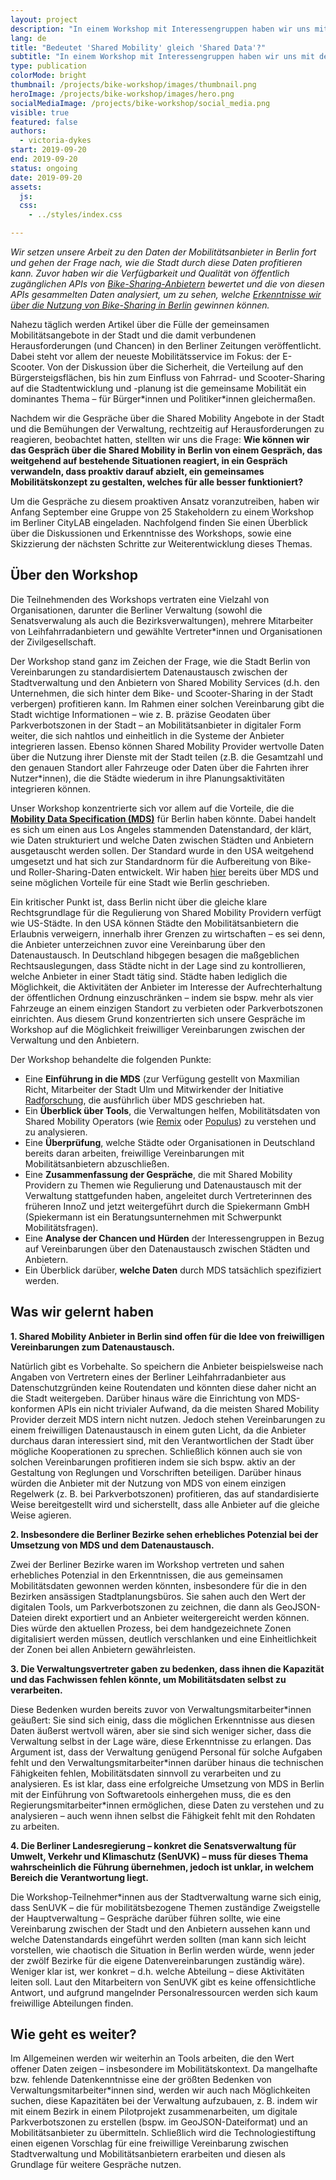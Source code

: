 ```yaml
---
layout: project
description: "In einem Workshop mit Interessengruppen haben wir uns mit dem Thema Datenaustauschvereinbarungen zwischen gemeinsamen Mobilitätsanbietern und der Stadt beschäftigt."
lang: de
title: "Bedeutet 'Shared Mobility' gleich 'Shared Data'?"
subtitle: "In einem Workshop mit Interessengruppen haben wir uns mit dem Thema Datenaustauschvereinbarungen zwischen gemeinsamen Mobilitätsanbietern und der Stadt beschäftigt."
type: publication
colorMode: bright
thumbnail: /projects/bike-workshop/images/thumbnail.png
heroImage: /projects/bike-workshop/images/hero.png
socialMediaImage: /projects/bike-workshop/social_media.png
visible: true
featured: false
authors:
  - victoria-dykes
start: 2019-09-20
end: 2019-09-20
status: ongoing
date: 2019-09-20
assets:
  js:
  css:
    - ../styles/index.css

---
```

*Wir setzen unsere Arbeit zu den Daten der Mobilitätsanbieter in Berlin fort und gehen der Frage nach, wie die Stadt durch diese Daten profitieren kann. Zuvor haben wir die Verfügbarkeit und Qualität von öffentlich zugänglichen APIs von [Bike-Sharing-Anbietern](https://lab.technologiestiftung-berlin.de/projects/bike-sharing/de/) bewertet und die von diesen APIs gesammelten Daten analysiert, um zu sehen, welche [Erkenntnisse wir über die Nutzung von Bike-Sharing in Berlin](https://lab.technologiestiftung-berlin.de/projects/bike-analysis/de/) gewinnen können.* 

Nahezu täglich werden Artikel über die Fülle der gemeinsamen Mobilitätsangebote in der Stadt und die damit verbundenen Herausforderungen (und Chancen) in den Berliner Zeitungen veröffentlicht. Dabei steht vor allem der neueste Mobilitätsservice im Fokus: der E-Scooter. Von der Diskussion über die Sicherheit, die Verteilung auf den Bürgersteigsflächen, bis hin zum Einfluss von Fahrrad- und Scooter-Sharing auf die Stadtentwicklung und -planung ist die gemeinsame Mobilität ein dominantes Thema – für Bürger\*innen und Politiker\*innen gleichermaßen.

Nachdem wir die Gespräche über die Shared Mobility Angebote in der Stadt und die Bemühungen der Verwaltung, rechtzeitig auf Herausforderungen zu reagieren, beobachtet hatten, stellten wir uns die Frage: **Wie können wir das Gespräch über die Shared Mobility in Berlin von einem Gespräch, das weitgehend auf bestehende Situationen reagiert, in ein Gespräch verwandeln, dass proaktiv darauf abzielt, ein gemeinsames Mobilitätskonzept zu gestalten, welches für alle besser funktioniert?**

Um die Gespräche zu diesem proaktiven Ansatz voranzutreiben, haben wir Anfang September eine Gruppe von 25 Stakeholdern zu einem Workshop im Berliner CityLAB eingeladen. Nachfolgend finden Sie einen Überblick über die Diskussionen und Erkenntnisse des Workshops, sowie eine Skizzierung der nächsten Schritte zur Weiterentwicklung dieses Themas.

## Über den Workshop

Die Teilnehmenden des Workshops vertraten eine Vielzahl von Organisationen, darunter die Berliner Verwaltung (sowohl die Senatsverwalung als auch die Bezirksverwaltungen), mehrere Mitarbeiter von Leihfahrradanbietern und gewählte Vertreter\*innen und Organisationen der Zivilgesellschaft.

Der Workshop stand ganz im Zeichen der Frage, wie die Stadt Berlin von Vereinbarungen zu standardisiertem Datenaustausch zwischen der Stadtverwaltung und den Anbietern von Shared Mobility Services (d.h. den Unternehmen, die sich hinter dem Bike- und Scooter-Sharing in der Stadt verbergen) profitieren kann. Im Rahmen einer solchen Vereinbarung gibt die Stadt wichtige Informationen – wie z. B. präzise Geodaten über Parkverbotszonen in der Stadt – an Mobilitätsanbieter in digitaler Form weiter, die sich nahtlos und einheitlich in die Systeme der Anbieter integrieren lassen. Ebenso können Shared Mobility Provider wertvolle Daten über die Nutzung ihrer Dienste mit der Stadt teilen (z.B. die Gesamtzahl und den genauen Standort aller Fahrzeuge oder Daten über die Fahrten ihrer Nutzer\*innen), die die Städte wiederum in ihre Planungsaktivitäten integrieren können. 

Unser Workshop konzentrierte sich vor allem auf die Vorteile, die die **<a href="https://github.com/CityOfLosAngeles/mobility-data-specification" target="blank">Mobility Data Specification (MDS)</a>** für Berlin haben könnte. Dabei handelt es sich um einen aus Los Angeles stammenden Datenstandard, der klärt, wie Daten strukturiert und welche Daten zwischen Städten und Anbietern ausgetauscht werden sollen. Der Standard wurde in den USA weitgehend umgesetzt und hat sich zur Standardnorm für die Aufbereitung von Bike- und Roller-Sharing-Daten entwickelt. Wir haben <a href="https://lab.technologiestiftung-berlin.de/projects/bike-sharing/de/" target="blank">hier</a> bereits über MDS und seine möglichen Vorteile für eine Stadt wie Berlin geschrieben.

Ein kritischer Punkt ist, dass Berlin nicht über die gleiche klare Rechtsgrundlage für die Regulierung von Shared Mobility Providern verfügt wie US-Städte. In den USA können Städte den Mobilitätsanbietern die Erlaubnis verweigern, innerhalb ihrer Grenzen zu wirtschaften – es sei denn, die Anbieter unterzeichnen zuvor eine Vereinbarung über den Datenaustausch. In Deutschland hibgegen besagen die maßgeblichen Rechtsauslegungen, dass Städte nicht in der Lage sind zu kontrollieren, welche Anbieter in einer Stadt tätig sind. Städte haben lediglich die Möglichkeit, die Aktivitäten der Anbieter im Interesse der Aufrechterhaltung der öffentlichen Ordnung einzuschränken – indem sie bspw. mehr als vier Fahrzeuge an einem einzigen Standort zu verbieten oder Parkverbotszonen einrichten. Aus diesem Grund konzentrierten sich unsere Gespräche im Workshop auf die Möglichkeit freiwilliger Vereinbarungen zwischen der Verwaltung und den Anbietern.

Der Workshop behandelte die folgenden Punkte:
* Eine **Einführung in die MDS** (zur Verfügung gestellt von Maxmilian Richt, Mitarbeiter der Stadt Ulm und Mitwirkender der Initiative <a href="https://radforschung.org/" target="blank">Radforschung</a>, die ausführlich über MDS geschrieben hat.
* Ein **Überblick über Tools**, die Verwaltungen helfen, Mobilitätsdaten von Shared Mobility Operators (wie <a href="https://www.remix.com/" target="blank">Remix</a> oder <a href="https://www.populus.ai/" target="blank">Populus</a>) zu verstehen und zu analysieren.
* Eine **Überprüfung**, welche Städte oder Organisationen in Deutschland bereits daran arbeiten, freiwillige Vereinbarungen mit Mobilitätsanbietern abzuschließen.  
* Eine **Zusammenfassung der Gespräche**, die mit Shared Mobility Providern zu Themen wie Regulierung und Datenaustausch mit der Verwaltung stattgefunden haben, angeleitet durch Vertreterinnen des früheren InnoZ und jetzt weitergeführt durch die Spiekermann GmbH (Spiekermann ist ein Beratungsunternehmen mit Schwerpunkt Mobilitätsfragen).
* Eine **Analyse der Chancen und Hürden** der Interessengruppen in Bezug auf Vereinbarungen über den Datenaustausch zwischen Städten und Anbietern.
* Ein Überblick darüber, **welche Daten** durch MDS tatsächlich spezifiziert werden.

## Was wir gelernt haben

**1. Shared Mobility Anbieter in Berlin sind offen für die Idee von freiwilligen Vereinbarungen zum Datenaustausch.** 

Natürlich gibt es Vorbehalte. So speichern die Anbieter beispielsweise nach Angaben von Vertretern eines der Berliner Leihfahrradanbieter aus Datenschutzgründen keine Routendaten und könnten diese daher nicht an die Stadt weitergeben. Darüber hinaus wäre die Einrichtung von MDS-konformen APIs ein nicht trivialer Aufwand, da die meisten Shared Mobility Provider derzeit MDS intern nicht nutzen. Jedoch stehen Vereinbarungen zu einem freiwilligen Datenaustausch in einem guten Licht, da die Anbieter durchaus daran interessiert sind, mit den Verantwortlichen der Stadt über mögliche Kooperationen zu sprechen. Schließlich können auch sie von solchen Vereinbarungen profitieren indem sie sich bspw. aktiv an der Gestaltung von Reglungen und Vorschriften beteiligen. Darüber hinaus würden die Anbieter mit der Nutzung von MDS von einem einzigen Regelwerk (z. B. bei Parkverbotszonen) profitieren, das auf standardisierte Weise bereitgestellt wird und sicherstellt, dass alle Anbieter auf die gleiche Weise agieren. 

**2.	Insbesondere die Berliner Bezirke sehen erhebliches Potenzial bei der Umsetzung von MDS und dem Datenaustausch.**

Zwei der Berliner Bezirke waren im Workshop vertreten und sahen erhebliches Potenzial in den Erkenntnissen, die aus gemeinsamen Mobilitätsdaten gewonnen werden könnten, insbesondere für die in den Bezirken ansässigen Stadtplanungsbüros. Sie sahen auch den Wert der digitalen Tools, um Parkverbotszonen zu zeichnen, die dann als GeoJSON-Dateien direkt exportiert und an Anbieter weitergereicht werden können. Dies würde den aktuellen Prozess, bei dem handgezeichnete Zonen digitalisiert werden müssen, deutlich verschlanken und eine Einheitlichkeit der Zonen bei allen Anbietern gewährleisten.

**3.	Die Verwaltungsvertreter gaben zu bedenken, dass ihnen die Kapazität und das Fachwissen fehlen könnte, um Mobilitätsdaten selbst zu verarbeiten.**

Diese Bedenken wurden bereits zuvor von Verwaltungsmitarbeiter\*innen geäußert: Sie sind sich einig, dass die möglichen Erkenntnisse aus diesen Daten äußerst wertvoll wären, aber sie sind sich weniger sicher, dass die Verwaltung selbst in der Lage wäre, diese Erkenntnisse zu erlangen. Das Argument ist, dass der Verwaltung genügend Personal für solche Aufgaben fehlt und den Verwaltungsmitarbeiter\*innen darüber hinaus die technischen Fähigkeiten fehlen, Mobilitätsdaten sinnvoll zu verarbeiten und zu analysieren. Es ist klar, dass eine erfolgreiche Umsetzung von MDS in Berlin mit der Einführung von Softwaretools einhergehen muss, die es den Regierungsmitarbeiter\*innen ermöglichen, diese Daten zu verstehen und zu analysieren – auch wenn ihnen selbst die Fähigkeit fehlt mit den Rohdaten zu arbeiten. 

**4.	Die Berliner Landesregierung – konkret die Senatsverwaltung für Umwelt, Verkehr und Klimaschutz (SenUVK) – muss für dieses Thema wahrscheinlich die Führung übernehmen, jedoch ist unklar, in welchem Bereich die Verantwortung liegt.**

Die Workshop-Teilnehmer\*innen aus der Stadtverwaltung warne sich einig, dass SenUVK – die für mobilitätsbezogene Themen zuständige Zweigstelle der Hauptverwaltung – Gespräche darüber führen sollte, wie eine Vereinbarung zwischen der Stadt und den Anbietern aussehen kann und welche Datenstandards eingeführt werden sollten (man kann sich leicht vorstellen, wie chaotisch die Situation in Berlin werden würde, wenn jeder der zwölf Bezirke für die eigene Datenvereinbarungen zuständig wäre). Weniger klar ist, wer konkret – d.h. welche Abteilung – diese Aktivitäten leiten soll. Laut den Mitarbeitern von SenUVK gibt es keine offensichtliche Antwort, und aufgrund mangelnder Personalressourcen werden sich kaum freiwillige Abteilungen finden. 

## Wie geht es weiter?

Im Allgemeinen werden wir weiterhin an Tools arbeiten, die den Wert offener Daten zeigen – insbesondere im Mobilitätskontext. Da mangelhafte bzw. fehlende Datenkenntnisse eine der größten Bedenken von Verwaltungsmitarbeiter\*innen sind, werden wir auch nach Möglichkeiten suchen, diese Kapazitäten bei der Verwaltung aufzubauen, z. B. indem wir mit einem Bezirk in einem Pilotprojekt zusammenarbeiten, um digitale Parkverbotszonen zu erstellen (bspw. im GeoJSON-Dateiformat) und an Mobilitätsanbieter zu übermitteln. Schließlich wird die Technologiestiftung einen eigenen Vorschlag für eine freiwillige Vereinbarung zwischen Stadtverwaltung und Mobilitätsanbietern erarbeiten und diesen als Grundlage für weitere Gespräche nutzen. 
